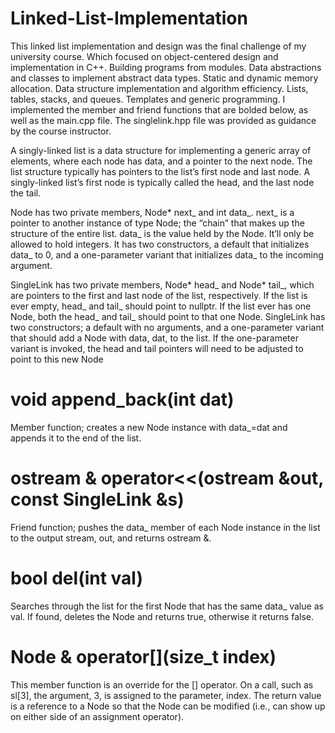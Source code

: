 # Linked-List-Implementation

This linked list implementation and design was the final challenge of my university course. Which focused on object-centered design and implementation in C++. Building programs from modules. Data abstractions and classes to implement abstract data types. Static and dynamic memory allocation. Data structure implementation and algorithm efficiency. Lists, tables, stacks, and queues. Templates and generic programming. I implemented the member and friend functions that are bolded below, as well as the main.cpp file. The singlelink.hpp file was provided as guidance by the course instructor.


A singly-linked list is a data structure for implementing a generic array of elements, where each node has data, and a pointer to the next node. The list structure typically has pointers to the list’s first node and last node. A singly-linked list’s first node is typically called the head, and the last node the tail.

Node has two private members, Node* next_ and int data_.
next_ is a pointer to another instance of type Node; the “chain” that makes up the structure of the entire list.
data_ is the value held by the Node. It’ll only be allowed to hold integers.
It has two constructors, a default that initializes data_ to 0, and a one-parameter variant that initializes data_ to the incoming argument.

SingleLink has two private members, Node* head_ and Node* tail_, which are pointers to the first and last node of the list, respectively.
If the list is ever empty, head_ and tail_ should point to nullptr.
If the list ever has one Node, both the head_ and tail_ should point to that one Node.
SingleLink has two constructors; a default with no arguments, and a one-parameter variant that should add a Node with data, dat, to the list.
If the one-parameter variant is invoked, the head and tail pointers will need to be adjusted to point to this new Node

# void append_back(int dat)
Member function; creates a new Node instance with data_=dat and appends it to the end of the list.

# ostream & operator<<(ostream &out, const SingleLink &s)
Friend function; pushes the data_ member of each Node instance in the list to the output stream, out, and returns ostream &.

# bool del(int val)
Searches through the list for the first Node that has the same data_ value as val. If found, deletes the Node and returns true, otherwise it returns false.


# Node & operator[](size_t index)
This member function is an override for the [] operator. On a call, such as sl[3], the argument, 3, is assigned to the parameter, index. The return value is a reference to a Node so that the Node can be modified (i.e., can show up on either side of an assignment operator).
